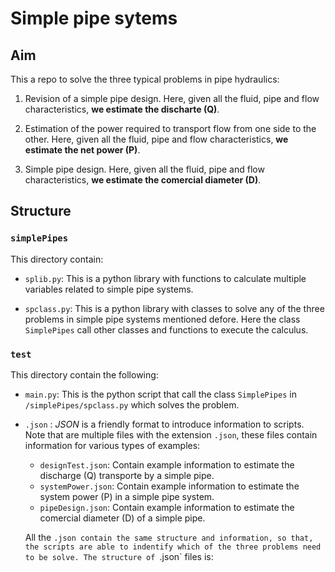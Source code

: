 # Simple pipe sytems

## Aim

This a repo to solve the three typical problems in pipe hydraulics:

1. Revision of a simple pipe design. Here, given all the fluid, pipe and flow characteristics, **we estimate the discharte (Q)**.

2. Estimation of the power required to transport flow from one side to the other. Here, given all the fluid, pipe and flow characteristics, **we estimate the net power (P)**.

3. Simple pipe design. Here, given all the fluid, pipe and flow characteristics, **we estimate the comercial diameter (D)**.

## Structure

### `simplePipes`

This directory contain:

- `splib.py`: This is a python library with functions to calculate multiple variables related to simple pipe systems.

- `spclass.py`: This is a python library with classes to solve any of the three problems in simple pipe systems mentioned defore. Here the class `SimplePipes` call other classes and functions to execute the calculus. 

### `test`

This directory contain the following:

- `main.py`: This is the python script that call the class `SimplePipes` in `/simplePipes/spclass.py` which solves the problem.

- `.json` : *JSON* is a friendly format to introduce information to scripts. Note that are multiple files with the  extension `.json`, these files contain information for various types of examples:

  - `designTest.json`: Contain example information to estimate the discharge (Q) transporte by a simple pipe.
  - `systemPower.json`: Contain example information to estimate the system power (P) in a simple pipe system.
  - `pipeDesign.json`: Contain example information to estimate the comercial diameter (D) of a simple pipe.

  All the `.json contain the same structure and information, so that, the scripts are able to indentify which of the three problems need to be solve. The structure of `.json` files is:

  
    




